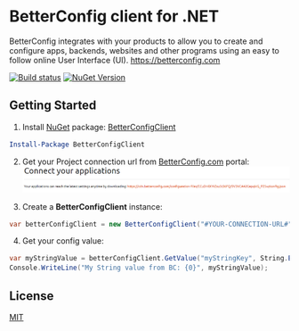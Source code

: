 # BetterConfig client for .NET
BetterConfig integrates with your products to allow you to create and configure apps, backends, websites and other programs using an easy to follow online User Interface (UI).
https://betterconfig.com  

[![Build status](https://ci.appveyor.com/api/projects/status/lbvu9ttawoioaprg?svg=true)](https://ci.appveyor.com/project/BetterConfig/betterconfigclient-dotnet) [![NuGet Version](https://buildstats.info/nuget/BetterConfigClient)](https://www.nuget.org/packages/BetterConfigClient/)
## Getting Started

 1. Install [NuGet](http://docs.nuget.org/docs/start-here/using-the-package-manager-console) package: [BetterConfigClient](https://www.nuget.org/packages/BetterConfigClient)
 ```PowerShell
 Install-Package BetterConfigClient
 ```
 2. Get your Project connection url from [BetterConfig.com](https://betterconfig.com) portal:
![YourConnectionUrl](https://raw.githubusercontent.com/BetterConfig/BetterConfigClient-dotnet/master/media/readme01sml.png  "YourConnectionUrl")

 3. Create a **BetterConfigClient** instance:
```c#
var betterConfigClient = new BetterConfigClient("#YOUR-CONNECTION-URL#");
```
 4. Get your config value:
```c#
var myStringValue = betterConfigClient.GetValue("myStringKey", String.Empty);
Console.WriteLine("My String value from BC: {0}", myStringValue);
```

## License
[MIT](https://raw.githubusercontent.com/BetterConfig/BetterConfigClient-dotnet/master/LICENSE)
